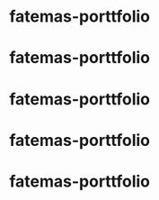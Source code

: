 
# fatemas-porttfolio
# fatemas-porttfolio
# fatemas-porttfolio
# fatemas-porttfolio
# fatemas-porttfolio



